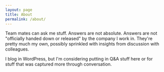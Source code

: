```yaml
---
layout: page
title: About
permalink: /about/
---
```


Team mates can ask me stuff. Answers are not absolute. Answers are not "officially handed down or released" by the company I work in. They're pretty much my own, possibly sprinkled with insights from discussion with colleagues.

I blog in WordPress, but I'm considering putting in Q&A stuff here or for stuff that was captured more through conversation.
